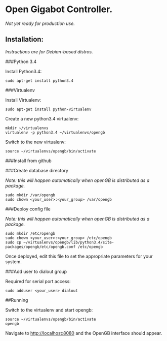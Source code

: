 # Open Gigabot Controller.

_Not yet ready for production use._

## Installation:

_Instructions are for Debian-based distros._

###Python 3.4

Install Python3.4:

    sudo apt-get install python3.4

###Virtualenv

Install Virtualenv: 

    sudo apt-get install python-virtualenv

Create a new python3.4 virtualenv:
    
    mkdir ~/virtualenvs
    virtualenv -p python3.4 ~/virtualenvs/opengb

Switch to the new virtualenv:

    source ~/virtualenvs/opengb/bin/activate

###Install from github

    

###Create database directory

_Note: this will happen automatically when openGB is distributed as a package._

    sudo mkdir /var/opengb
    sudo chown <your_user>:<your_group> /var/opengb

###Deploy config file

_Note: this will happen automatically when openGB is distributed as a package._

    sudo mkdir /etc/opengb
    sudo chown <your_user>:<your_group> /etc/opengb
    sudo cp ~/virtualenvs/opengb/lib/python3.4/site-packages/opengb/etc/opengb.conf /etc/opengb

Once deployed, edit this file to set the appropriate parameters for your system.

###Add user to dialout group

Required for serial port access:

    sudo adduser <your_user> dialout

##Running

Switch to the virtualenv and start opengb:

    source ~/virtualenvs/opengb/bin/activate
    opengb

Navigate to [http://localhost:8080](http://localhost:8080) and the OpenGB interface should appear.

